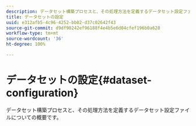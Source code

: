 ```yaml
---
description: データセット構築プロセスと、その処理方法を定義するデータセット設定ファイルについての概要です。
title: データセットの設定
uuid: e312afb5-4c96-4252-bb02-d37c02642f43
source-git-commit: d9df90242ef96188f4e4b5e6d04cfef196b0a628
workflow-type: tm+mt
source-wordcount: '36'
ht-degree: 100%

---
```



# データセットの設定{#dataset-configuration}

データセット構築プロセスと、その処理方法を定義するデータセット設定ファイルについての概要です。

